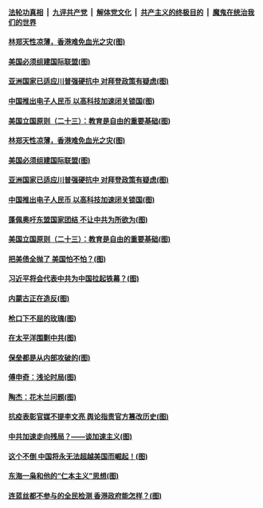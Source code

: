 ####  [法轮功真相](../../../../basic/blob/master/README.md?t=09121831) &nbsp;|&nbsp; [九评共产党](../../../../9ping.md/blob/master/README.md?t=09121831) &nbsp;|&nbsp; [解体党文化](../../../../jtdwh.md/blob/master/README.md?t=09121831)  &nbsp;|&nbsp; [共产主义的终极目的](../../../../gczydzjmd.md/blob/master/README.md?t=09121831) &nbsp;|&nbsp; [魔鬼在统治我们的世界](../../../../mgztzwmdsj.md/blob/master/README.md?t=09121831) 

#### [林郑天性凉薄，香港难免血光之灾(图)](../pages/p4/945844.md?t=09121831) 

#### [美国必须组建国际联盟(图)](../pages/p4/945841.md?t=09121831) 

#### [亚洲国家已适应川普强硬抗中 对拜登政策有疑虑(图)](../pages/p4/945842.md?t=09121831) 

#### [中国推出电子人民币 以高科技加速闭关锁国(图)](../pages/p4/945834.md?t=09121831) 


#### [美国立国原则（二十三）：教育是自由的重要基础(图)](../pages/p4/944290.md?t=09121831) 

#### [林郑天性凉薄，香港难免血光之灾(图)](../pages/p4/945844.md?t=09121831) 

#### [美国必须组建国际联盟(图)](../pages/p4/945841.md?t=09121831) 

#### [亚洲国家已适应川普强硬抗中 对拜登政策有疑虑(图)](../pages/p4/945842.md?t=09121831) 

#### [中国推出电子人民币 以高科技加速闭关锁国(图)](../pages/p4/945834.md?t=09121831) 

#### [蓬佩奥吁东盟国家团结 不让中共为所欲为(图)](../pages/p4/945849.md?t=09121831) 


#### [美国立国原则（二十三）：教育是自由的重要基础(图)](../pages/p4/944290.md?t=09121831) 

#### [把美债全抛了 美国怕不怕？(图)](../pages/p4/945762.md?t=09121831) 

#### [习近平将会代表中共为中国拉起铁幕？(图)](../pages/p4/945771.md?t=09121831) 

#### [内蒙古正在造反(图)](../pages/p4/945770.md?t=09121831) 

#### [枪口下不屈的玫瑰(图)](../pages/p4/945764.md?t=09121831) 

#### [在太平洋围剿中共(图)](../pages/p4/945760.md?t=09121831) 

#### [保垒都是从内部攻破的(图)](../pages/p4/945697.md?t=09121831) 

#### [傅申奇：浅论时局(图)](../pages/p4/945693.md?t=09121831) 

#### [陶杰：花木兰问题(图)](../pages/p4/945689.md?t=09121831) 

#### [抗疫表彰官媒不提李文亮 舆论指责官方篡改历史(图)](../pages/p4/945687.md?t=09121831) 

#### [中共加速走向残局？——谈加速主义(图)](../pages/p4/945685.md?t=09121831) 

#### [这个不倒 中国将永无法超越美国而崛起！(图)](../pages/p4/945593.md?t=09121831) 

#### [东海一枭和他的“仁本主义”思想(图)](../pages/p4/945607.md?t=09121831) 

#### [连蓝丝都不参与的全民检测 香港政府能怎样？(图)](../pages/p4/945604.md?t=09121831) 

